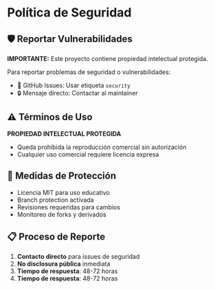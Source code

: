 # Política de Seguridad

## 🛡️ Reportar Vulnerabilidades

**IMPORTANTE:** Este proyecto contiene propiedad intelectual protegida.

Para reportar problemas de seguridad o vulnerabilidades:
- 🐛 GitHub Issues: Usar etiqueta `security`
- 🔒 Mensaje directo: Contactar al maintainer

## ⚠️ Términos de Uso

**PROPIEDAD INTELECTUAL PROTEGIDA**
- Queda prohibida la reproducción comercial sin autorización
- Cualquier uso comercial requiere licencia expresa

## 🔐 Medidas de Protección

- Licencia MIT para uso educativo
- Branch protection activada
- Revisiones requeridas para cambios
- Monitoreo de forks y derivados

## 📋 Proceso de Reporte

1. **Contacto directo** para issues de seguridad
2. **No disclosura pública** inmediata
3. **Tiempo de respuesta**: 48-72 horas
3. **Tiempo de respuesta**: 48-72 horas
